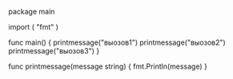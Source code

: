 package main

import (
	"fmt"
)

func main() {
	printmessage("выозов1")
	printmessage("выозов2")
	printmessage("выозов3")
}

func printmessage(message string) {
	fmt.Println(message)
}
